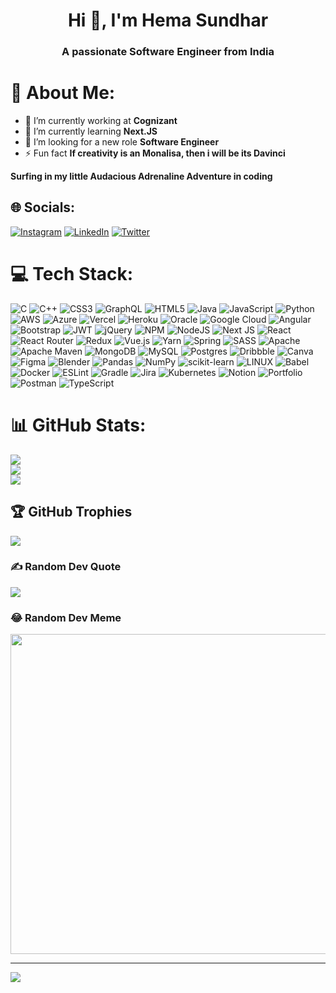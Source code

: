 
<h1 align="center">Hi 👋, I'm Hema Sundhar</h1>
<h3 align="center">A passionate Software Engineer from India</h3>


# 💫 About Me:
- 🔭 I’m currently working at **Cognizant**
- 🌱 I’m currently learning  **Next.JS**
- 🤝 I’m looking for a new role **Software Engineer**
- ⚡ Fun fact  **If creativity is an Monalisa, then i will be its Davinci**

 **Surfing in my little Audacious Adrenaline Adventure in coding**


## 🌐 Socials:
[![Instagram](https://img.shields.io/badge/Instagram-%23E4405F.svg?logo=Instagram&logoColor=white)](https://instagram.com/https://www.instagram.com/hema_sundhar_reddy/) [![LinkedIn](https://img.shields.io/badge/LinkedIn-%230077B5.svg?logo=linkedin&logoColor=white)](https://linkedin.com/in/https://www.linkedin.com/in/hema-sundhar-reddy-1b233a1a7/) [![Twitter](https://img.shields.io/badge/Twitter-%231DA1F2.svg?logo=Twitter&logoColor=white)](https://twitter.com/https://twitter.com/Hemasundhar_red) 

# 💻 Tech Stack:
![C](https://img.shields.io/badge/c-%2300599C.svg?style=flat&logo=c&logoColor=white) ![C++](https://img.shields.io/badge/c++-%2300599C.svg?style=flat&logo=c%2B%2B&logoColor=white) ![CSS3](https://img.shields.io/badge/css3-%231572B6.svg?style=flat&logo=css3&logoColor=white) ![GraphQL](https://img.shields.io/badge/-GraphQL-E10098?style=flat&logo=graphql&logoColor=white) ![HTML5](https://img.shields.io/badge/html5-%23E34F26.svg?style=flat&logo=html5&logoColor=white) ![Java](https://img.shields.io/badge/java-%23ED8B00.svg?style=flat&logo=java&logoColor=white) ![JavaScript](https://img.shields.io/badge/javascript-%23323330.svg?style=flat&logo=javascript&logoColor=%23F7DF1E) ![Python](https://img.shields.io/badge/python-3670A0?style=flat&logo=python&logoColor=ffdd54) ![AWS](https://img.shields.io/badge/AWS-%23FF9900.svg?style=flat&logo=amazon-aws&logoColor=white) ![Azure](https://img.shields.io/badge/azure-%230072C6.svg?style=flat&logo=azure-devops&logoColor=white) ![Vercel](https://img.shields.io/badge/vercel-%23000000.svg?style=flat&logo=vercel&logoColor=white) ![Heroku](https://img.shields.io/badge/heroku-%23430098.svg?style=flat&logo=heroku&logoColor=white) ![Oracle](https://img.shields.io/badge/Oracle-F80000?style=flat&logo=oracle&logoColor=white) ![Google Cloud](https://img.shields.io/badge/Google%20Cloud-%234285F4.svg?style=flat&logo=google-cloud&logoColor=white) ![Angular](https://img.shields.io/badge/angular-%23DD0031.svg?style=flat&logo=angular&logoColor=white) ![Bootstrap](https://img.shields.io/badge/bootstrap-%23563D7C.svg?style=flat&logo=bootstrap&logoColor=white) ![JWT](https://img.shields.io/badge/JWT-black?style=flat&logo=JSON%20web%20tokens) ![jQuery](https://img.shields.io/badge/jquery-%230769AD.svg?style=flat&logo=jquery&logoColor=white) ![NPM](https://img.shields.io/badge/NPM-%23000000.svg?style=flat&logo=npm&logoColor=white) ![NodeJS](https://img.shields.io/badge/node.js-6DA55F?style=flat&logo=node.js&logoColor=white) ![Next JS](https://img.shields.io/badge/Next-black?style=flat&logo=next.js&logoColor=white) ![React](https://img.shields.io/badge/react-%2320232a.svg?style=flat&logo=react&logoColor=%2361DAFB) ![React Router](https://img.shields.io/badge/React_Router-CA4245?style=flat&logo=react-router&logoColor=white) ![Redux](https://img.shields.io/badge/redux-%23593d88.svg?style=flat&logo=redux&logoColor=white) ![Vue.js](https://img.shields.io/badge/vuejs-%2335495e.svg?style=flat&logo=vuedotjs&logoColor=%234FC08D) ![Yarn](https://img.shields.io/badge/yarn-%232C8EBB.svg?style=flat&logo=yarn&logoColor=white) ![Spring](https://img.shields.io/badge/spring-%236DB33F.svg?style=flat&logo=spring&logoColor=white) ![SASS](https://img.shields.io/badge/SASS-hotpink.svg?style=flat&logo=SASS&logoColor=white) ![Apache](https://img.shields.io/badge/apache-%23D42029.svg?style=flat&logo=apache&logoColor=white) ![Apache Maven](https://img.shields.io/badge/Apache%20Maven-C71A36?style=flat&logo=Apache%20Maven&logoColor=white) ![MongoDB](https://img.shields.io/badge/MongoDB-%234ea94b.svg?style=flat&logo=mongodb&logoColor=white) ![MySQL](https://img.shields.io/badge/mysql-%2300f.svg?style=flat&logo=mysql&logoColor=white) ![Postgres](https://img.shields.io/badge/postgres-%23316192.svg?style=flat&logo=postgresql&logoColor=white) ![Dribbble](https://img.shields.io/badge/Dribbble-EA4C89?style=flat&logo=dribbble&logoColor=white) ![Canva](https://img.shields.io/badge/Canva-%2300C4CC.svg?style=flat&logo=Canva&logoColor=white) 	![Figma](https://img.shields.io/badge/figma-%23F24E1E.svg?style=flat&logo=figma&logoColor=white) ![Blender](https://img.shields.io/badge/blender-%23F5792A.svg?style=flat&logo=blender&logoColor=white) ![Pandas](https://img.shields.io/badge/pandas-%23150458.svg?style=flat&logo=pandas&logoColor=white) ![NumPy](https://img.shields.io/badge/numpy-%23013243.svg?style=flat&logo=numpy&logoColor=white) ![scikit-learn](https://img.shields.io/badge/scikit--learn-%23F7931E.svg?style=flat&logo=scikit-learn&logoColor=white) ![LINUX](https://img.shields.io/badge/Linux-FCC624?style=flat&logo=linux&logoColor=black) ![Babel](https://img.shields.io/badge/Babel-F9DC3e?style=flat&logo=babel&logoColor=black) ![Docker](https://img.shields.io/badge/docker-%230db7ed.svg?style=flat&logo=docker&logoColor=white) ![ESLint](https://img.shields.io/badge/ESLint-4B3263?style=flat&logo=eslint&logoColor=white) ![Gradle](https://img.shields.io/badge/Gradle-02303A.svg?style=flat&logo=Gradle&logoColor=white) ![Jira](https://img.shields.io/badge/jira-%230A0FFF.svg?style=flat&logo=jira&logoColor=white) ![Kubernetes](https://img.shields.io/badge/kubernetes-%23326ce5.svg?style=flat&logo=kubernetes&logoColor=white) ![Notion](https://img.shields.io/badge/Notion-%23000000.svg?style=flat&logo=notion&logoColor=white) ![Portfolio](https://img.shields.io/badge/Portfolio-%23000000.svg?style=flat&logo=firefox&logoColor=#FF7139) ![Postman](https://img.shields.io/badge/Postman-FF6C37?style=flat&logo=postman&logoColor=white) ![TypeScript](https://img.shields.io/badge/typescript-%23007ACC.svg?style=flat&logo=typescript&logoColor=white)
# 📊 GitHub Stats:
![](https://github-readme-stats.vercel.app/api?username=Hemasundhar733&theme=solarized-dark&hide_border=false&include_all_commits=false&count_private=false)<br/>
![](https://github-readme-streak-stats.herokuapp.com/?user=Hemasundhar733&theme=solarized-dark&hide_border=false)<br/>
![](https://github-readme-stats.vercel.app/api/top-langs/?username=Hemasundhar733&theme=solarized-dark&hide_border=false&include_all_commits=false&count_private=false&layout=compact)

## 🏆 GitHub Trophies
![](https://github-profile-trophy.vercel.app/?username=Hemasundhar733&theme=radical&no-frame=false&no-bg=false&margin-w=4)

### ✍️ Random Dev Quote
![](https://quotes-github-readme.vercel.app/api?type=horizontal&theme=radical)

### 😂 Random Dev Meme
<img src="https://rm.up.railway.app/" width="512px"/>

---
[![](https://visitcount.itsvg.in/api?id=Hemasundhar733&icon=0&color=0)](https://visitcount.itsvg.in)

<!-- Proudly created with GPRM ( https://gprm.itsvg.in ) -->
